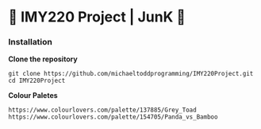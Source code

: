 # 🎵 IMY220 Project | JunK 🎵

### Installation

**Clone the repository**

    git clone https://github.com/michaeltoddprogramming/IMY220Project.git
    cd IMY220Project

**Colour Paletes**

    https://www.colourlovers.com/palette/137885/Grey_Toad
    https://www.colourlovers.com/palette/154705/Panda_vs_Bamboo
    


